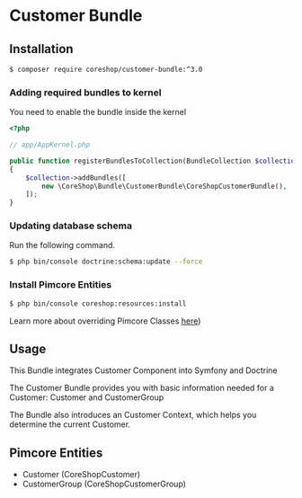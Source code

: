 #  Customer Bundle

## Installation

```bash
$ composer require coreshop/customer-bundle:^3.0
```

### Adding required bundles to kernel
You need to enable the bundle inside the kernel

```php
<?php

// app/AppKernel.php

public function registerBundlesToCollection(BundleCollection $collection)
{
    $collection->addBundles([
        new \CoreShop\Bundle\CustomerBundle\CoreShopCustomerBundle(),
    ]);
}
```

### Updating database schema
Run the following command.

```bash
$ php bin/console doctrine:schema:update --force
```

### Install Pimcore Entities

```bash
$ php bin/console coreshop:resources:install
```

Learn more about overriding Pimcore Classes [here](../03_Development/01_Extending_Guide/03_Extend_CoreShop_DataObjects.md))


## Usage

This Bundle integrates Customer Component into Symfony and Doctrine

The Customer Bundle provides you with basic information needed for a Customer: Customer and CustomerGroup

The Bundle also introduces an Customer Context, which helps you determine the current Customer.

## Pimcore Entities
 - Customer (CoreShopCustomer)
 - CustomerGroup (CoreShopCustomerGroup)
